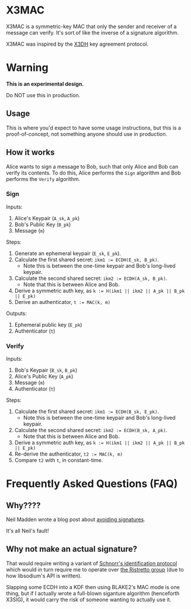 # X3MAC

X3MAC is a symmetric-key MAC that only the sender and receiver of a message can verify.
It's sort of like the inverse of a signature algorithm.

X3MAC was inspired by the [X3DH](https://signal.org/docs/specifications/x3dh/) key agreement protocol.

# Warning

**This is an experimental design.**

Do NOT use this in production.

## Usage

This is where you'd expect to have some usage instructions, but this is a proof-of-concept,
not something anyone should use in production.

## How it works

Alice wants to sign a message to Bob, such that only Alice and Bob can verify its contents. To do this,
Alice performs the `Sign` algorithm and Bob performs the `Verify` algorithm.

### Sign

Inputs:

1. Alice's Keypair (`A_sk`, `A_pk`)
2. Bob's Public Key (`B_pk`)
3. Message (`m`)

Steps:

1. Generate an ephemeral keypair (`E_sk`, `E_pk`).
2. Calculate the first shared secret: `ikm1 := ECDH(E_sk, B_pk)`.
   * Note this is between the one-time keypair and Bob's long-lived keypair.
3. Calculate the second shared secret: `ikm2 := ECDH(A_sk, B_pk)`.
   * Note that this is between Alice and Bob.
4. Derive a symmetric auth key, as `k := H(ikm1 || ikm2 || A_pk || B_pk || E_pk)`
5. Derive an authenticator, `t := MAC(k, m)`

Outputs:

1. Ephemeral public key (`E_pk`)
2. Authenticator (`t`)

### Verify

Inputs:

1. Bob's Keypair (`B_sk`, `B_pk`)
2. Alice's Public Key (`A_pk`)
3. Message (`m`)
4. Authenticator (`t`)

Steps:

1. Calculate the first shared secret: `ikm1 := ECDH(B_sk, E_pk)`.
    * Note this is between the one-time keypair and Bob's long-lived keypair.
2. Calculate the second shared secret: `ikm2 := ECDH(B_sk, A_pk)`.
    * Note that this is between Alice and Bob.
3. Derive a symmetric auth key, as `k := H(ikm1 || ikm2 || A_pk || B_pk || E_pk)`
4. Re-derive the authenticator, `t2 := MAC(k, m)`
5. Compare `t2` with `t`, in constant-time.

# Frequently Asked Questions (FAQ)

## Why????

Neil Madden wrote a blog post about [avoiding signatures](https://neilmadden.blog/2024/09/18/digital-signatures-and-how-to-avoid-them/).

It's all Neil's fault!

## Why not make an actual signature?

That would require writing a variant of [Schnorr's identification protocol](https://www.zkdocs.com/docs/zkdocs/zero-knowledge-protocols/schnorr/)
which would in turn require me to operate over [the Ristretto group](https://ristretto.group/) (due to how libsodium's
API is written).

Slapping some ECDH into a KDF then using BLAKE2's MAC mode is one thing, but if I actually wrote a full-blown siganture
algorithm (henceforth X3SIG), it would carry the risk of someone wanting to actually use it.
